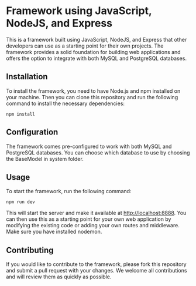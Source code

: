 <!DOCTYPE html>
<html>
<head>
</head>
<body>
	<h1>Framework using JavaScript, NodeJS, and Express</h1>
	<p>This is a framework built using JavaScript, NodeJS, and Express that other developers can use as a starting point for their own projects. The framework provides a solid foundation for building web applications and offers the option to integrate with both MySQL and PostgreSQL databases.</p>
	<h2>Installation</h2>
	<p>To install the framework, you need to have Node.js and npm installed on your machine. Then you can clone this repository and run the following command to install the necessary dependencies:</p>
	<pre><code>npm install</code></pre>
	<h2>Configuration</h2>
	<p>The framework comes pre-configured to work with both MySQL and PostgreSQL databases. You can choose which database to use by choosing the BaseModel in system folder.</p>
	<h2>Usage</h2>
	<p>To start the framework, run the following command:</p>
	<pre><code>npm run dev</code></pre>
	<p>This will start the server and make it available at <a href="http://localhost:8888">http://localhost:8888</a>. You can then use this as a starting point for your own web application by modifying the existing code or adding your own routes and middleware. Make sure you have installed nodemon.</p>
	<h2>Contributing</h2>
	<p>If you would like to contribute to the framework, please fork this repository and submit a pull request with your changes. We welcome all contributions and will review them as quickly as possible.</p>
</body>
</html>
